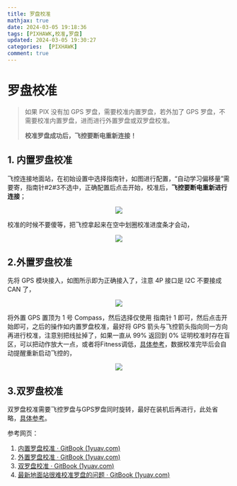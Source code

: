 ```yaml
---
title: 罗盘校准
mathjax: true
date: 2024-03-05 19:18:36
tags: [PIXHAWK,校准,罗盘]
updated: 2024-03-05 19:30:27categories:  [PIXHAWK]
comment: true
---
```


# 罗盘校准

> 如果 PIX 没有加 GPS 罗盘，需要校准内置罗盘，若外加了 GPS 罗盘，不需要校准内置罗盘，进而进行外置罗盘或双罗盘校准。
>
> **校准罗盘成功后，飞控要断电重新连接！**

## 1. 内置罗盘校准

飞控连接地面站，在初始设置中选择指南针，如图进行配置，“自动学习偏移量”需要寄，指南针#2#3不选中，正确配置后点击开始，校准后，**飞控要断电重新进行连接**；

<div align = "center"><img src="in_compass.png"  width=""  height = "" /></div>

校准的时候不要傻等，把飞控拿起来在空中划圈校准进度条才会动，

<div align = "center"><img src="in_campass2.png"  width=""  height = "" /></div>

## 2.外置罗盘校准

先将 GPS 模块接入，如图所示即为正确接入了，注意 4P 接口是 I2C 不要接成 CAN 了，

<div align = "center"><img src="out_compass1.png"  width=""  height = "" /></div>

将外置 GPS 置顶为 1 号 Compass，然后选择仅使用 指南针 1 即可，然后点击开始即可，之后的操作如内置罗盘校准，最好将 GPS 箭头与飞控箭头指向同一方向再进行校准，注意别把线扯掉了，如果一直从 99% 返回到 0% 证明校准时存在盲区，可以把动作放大一点，或者将Fitness调低，[具体参考](http://pix.1yuav.com/zui-xin-di-mian-zhan-wu-fa-xiao-zhun-luo-pan-de-wen-ti.html)，数据校准完毕后会自动提醒重新启动飞控的，

<div align = "center"><img src="out_compass2.png"  width=""  height = "" /></div>

## 3.双罗盘校准

双罗盘校准需要飞控罗盘与GPS罗盘同时旋转，最好在装机后再进行，此处省略，[具体参考](http://pix.1yuav.com/luo-pan-xiao-zhun.html)。



参考网页：

1. [内置罗盘校准 · GitBook (1yuav.com)](http://pix.1yuav.com/nei-zhi-luo-pan-xiao-zhun.html)
2. [外置罗盘校准 · GitBook (1yuav.com)](http://pix.1yuav.com/wai-zhi-luo-pan-xiao-zhun.html)
3. [双罗盘校准 · GitBook (1yuav.com)](http://pix.1yuav.com/luo-pan-xiao-zhun.html)
4. [最新地面站很难校准罗盘的问题 · GitBook (1yuav.com)](http://pix.1yuav.com/zui-xin-di-mian-zhan-wu-fa-xiao-zhun-luo-pan-de-wen-ti.html)
